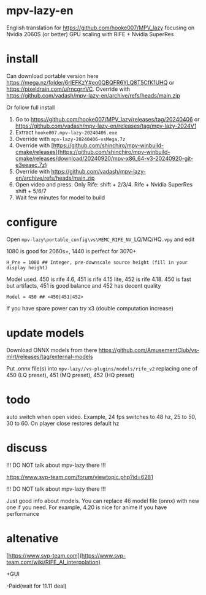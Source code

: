 # mpv-lazy-en
English translation for https://github.com/hooke007/MPV_lazy focusing on Nvidia 2060S (or better) GPU scaling with RIFE + Nvidia SuperRes

# install
Can download portable version here https://mega.nz/folder/6rIEFKzY#eo0QBQFR6YLQ8T5CfK1UHQ or https://pixeldrain.com/u/rncgrnVC. Override with https://github.com/vadash/mpv-lazy-en/archive/refs/heads/main.zip

Or follow full install

1) Go to https://github.com/hooke007/MPV_lazy/releases/tag/20240406 or https://github.com/vadash/mpv-lazy-en/releases/tag/mpv-lazy-2024V1
2) Extract `hooke007.mpv-lazy-20240406.exe`
3) Override with `mpv-lazy-20240406-vsMega.7z`
4) Override with [https://github.com/shinchiro/mpv-winbuild-cmake/releases](https://github.com/shinchiro/mpv-winbuild-cmake/releases/download/20240920/mpv-x86_64-v3-20240920-git-e3eeaec.7z)
5) Override with https://github.com/vadash/mpv-lazy-en/archive/refs/heads/main.zip
6) Open video and press. Only Rife: shift + 2/3/4. Rife + Nvidia SuperRes shift + 5/6/7
7) Wait few minutes for model to build

# configure
Open `mpv-lazy\portable_config\vs\MEMC_RIFE_NV_`LQ/MQ/HQ`.vpy` and edit

1080 is good for 2060s+, 1440 is perfect for 3070+
```
H_Pre = 1080 ## Integer, pre-downscale source height (fill in your display height)
```

Model used. 450 is rife 4.6, 451 is rife 4.15 lite, 452 is rife 4.18. 450 is fast but artifacts, 451 is good balance and 452 has decent quality
```
Model = 450 ## <450|451|452> 
```

If you have spare power can try x3 (double computation increase)

# update models

Download ONNX models from there https://github.com/AmusementClub/vs-mlrt/releases/tag/external-models

Put .onnx file(s) into `mpv-lazy//vs-plugins/models/rife_v2` replacing one of 450 (LQ preset), 451 (MQ preset), 452 (HQ preset) 

# todo

auto switch when open video. Example, 24 fps switches to 48 hz, 25 to 50, 30 to 60. On player close restores default hz

# discuss

!!! DO NOT talk about mpv-lazy there !!!

https://www.svp-team.com/forum/viewtopic.php?id=6281

!!! DO NOT talk about mpv-lazy there !!!

Just good info about models. You can replace 46 model file (onnx) with new one if you need. For example, 4.20 is nice for anime if you have performance

# altenative

[https://www.svp-team.com](https://www.svp-team.com/wiki/RIFE_AI_interpolation)

+GUI

-Paid(wait for 11.11 deal)
